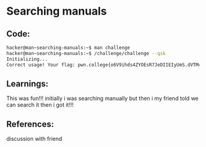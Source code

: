 # Searching manuals
## Code:
```bash
hacker@man~searching-manuals:~$ man challenge
hacker@man~searching-manuals:~$ /challenge/challenge --qsk
Initializing...
Correct usage! Your flag: pwn.college{o6V9ihds4ZYOEsR7JeDIIEIyUmS.dVTM4QDL0kTN0czW}
```
## Learnings:
This was fun!!! initially i was searching manually but then i my friend told we can search it then i got it!!!
## References:
discussion with friend
